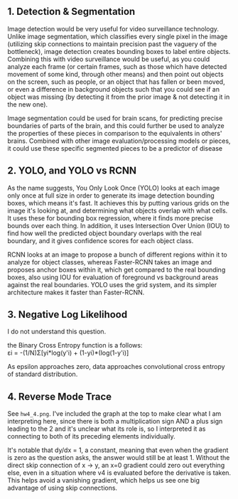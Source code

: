 ## 1. Detection & Segmentation
Image detection would be very useful for video surveillance technology. Unlike image segmentation, which classifies every single pixel in the image (utilizing skip connections to maintain precision past the vaguery of the bottleneck), image detection creates bounding boxes to label entire objects. Combining this with video surveillance would be useful, as you could analyze each frame (or certain frames, such as those which have detected movement of some kind, through other means) and then point out objects on the screen, such as people, or an object that has fallen or been moved, or even a difference in background objects such that you could see if an object was missing (by detecting it from the prior image & not detecting it in the new one).

Image segmentation could be used for brain scans, for predicting precise boundaries of parts of the brain, and this could further be used to analyze the properties of these pieces in comparison to the equivalents in others' brains. Combined with other image evaluation/processing models or pieces, it could use these specific segmented pieces to be a predictor of disease

## 2. YOLO, and YOLO vs RCNN
As the name suggests, You Only Look Once (YOLO) looks at each image only once at full size in order to generate its image detection bounding boxes, which means it's fast. It achieves this by putting various grids on the image it's looking at, and determining what objects overlap with what cells. It uses these for bounding box regression, where it finds more precise bounds over each thing. In addition, it uses Intersection Over Union (IOU) to find how well the predicted object boundary overlaps with the real boundary, and it gives confidence scores for each object class.

RCNN looks at an image to propose a bunch of different regions within it to analyze for object classes, whereas Faster-RCNN takes an image and proposes anchor boxes within it, which get compared to the real bounding boxes, also using IOU for evaluation of foreground vs background areas against the real boundaries. YOLO uses the grid system, and its simpler architecture makes it faster than Faster-RCNN.

## 3. Negative Log Likelihood
I do not understand this question.

the Binary Cross Entropy function is a follows:<br>
εi = -(1/N)Σ[yi\*log(y'i) + (1-yi)\*(log(1-y'i)]

As epsilon approaches zero, data approaches convolutional cross entropy of standard distribution.

## 4. Reverse Mode Trace
See `hw4_4.png`. I've included the graph at the top to make clear what I am interpreting here, since there is both a multiplication sign AND a plus sign leading to the 2 and it's unclear what its role is, so I interpreted it as connecting to both of its preceding elements individually.

It's notable that dy/dx = 1, a constant, meaning that even when the gradient is zero as the question asks, the answer would still be at least 1. Without the direct skip connection of x -> y, an x=0 gradient could zero out everything else, even in a situation where v4 is evaluated before the derivative is taken. This helps avoid a vanishing gradient, which helps us see one big advantage of using skip connections.